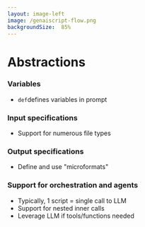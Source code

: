 ```yaml
---
layout: image-left
image: /genaiscript-flow.png
backgroundSize:  85%
---
```


# Abstractions

### Variables
- `def`defines variables in prompt

### Input specifications
- Support for numerous file types

### Output specifications
- Define and use "microformats"

### Support for orchestration and agents 
- Typically, 1 script = single call to LLM
- Support for nested inner calls
- Leverage LLM if tools/functions needed
